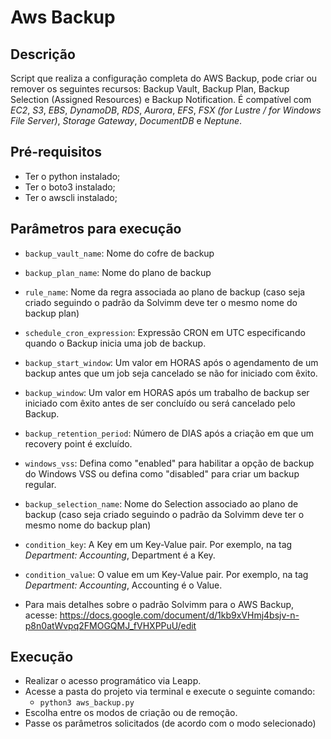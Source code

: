 # Aws Backup

## Descrição

Script que realiza a configuração completa do AWS Backup, pode criar ou remover os seguintes recursos: Backup Vault, Backup Plan, Backup Selection (Assigned Resources) e Backup Notification. É compatível com *EC2*, *S3*, *EBS*, *DynamoDB*, *RDS*, *Aurora*, *EFS*, *FSX (for Lustre / for Windows File Server)*, *Storage Gateway*, *DocumentDB* e *Neptune*.

## Pré-requisitos

- Ter o python instalado;
- Ter o boto3 instalado;
- Ter o awscli instalado;

## Parâmetros para execução

- `backup_vault_name`: Nome do cofre de backup
- `backup_plan_name`: Nome do plano de backup
- `rule_name`: Nome da regra associada ao plano de backup (caso seja criado seguindo o padrão da Solvimm deve ter o mesmo nome do backup plan)
- `schedule_cron_expression`: Expressão CRON em UTC especificando quando o Backup inicia uma job de backup.
- `backup_start_window`: Um valor em HORAS após o agendamento de um backup antes que um job seja cancelado se não for iniciado com êxito. 
- `backup_window`: Um valor em HORAS após um trabalho de backup ser iniciado com êxito antes de ser concluído ou será cancelado pelo Backup.
- `backup_retention_period`: Número de DIAS após a criação em que um recovery point é excluído.
- `windows_vss`: Defina como "enabled" para habilitar a opção de backup do Windows VSS ou defina como "disabled" para criar um backup regular.
- `backup_selection_name`: Nome do Selection associado ao plano de backup (caso seja criado seguindo o padrão da Solvimm deve ter o mesmo nome do backup plan)
- `condition_key`: A Key em um Key-Value pair. Por exemplo, na tag *Department: Accounting*, Department é a Key.
- `condition_value`: O value em um Key-Value pair. Por exemplo, na tag *Department: Accounting*, Accounting é o Value.

- Para mais detalhes sobre o padrão Solvimm para o AWS Backup, acesse: https://docs.google.com/document/d/1kb9xVHmj4bsjv-n-p8n0atWvpq2FMOGQMJ_fVHXPPuU/edit

## Execução
- Realizar o acesso programático via Leapp.
- Acesse a pasta do projeto via terminal e execute o seguinte comando:
	- `python3 aws_backup.py`
- Escolha entre os modos de criação ou de remoção.
- Passe os parâmetros solicitados (de acordo com o modo selecionado)